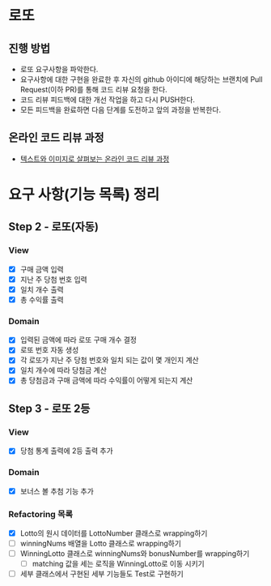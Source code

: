 # 로또
## 진행 방법
* 로또 요구사항을 파악한다.
* 요구사항에 대한 구현을 완료한 후 자신의 github 아이디에 해당하는 브랜치에 Pull Request(이하 PR)를 통해 코드 리뷰 요청을 한다.
* 코드 리뷰 피드백에 대한 개선 작업을 하고 다시 PUSH한다.
* 모든 피드백을 완료하면 다음 단계를 도전하고 앞의 과정을 반복한다.

## 온라인 코드 리뷰 과정
* [텍스트와 이미지로 살펴보는 온라인 코드 리뷰 과정](https://github.com/next-step/nextstep-docs/tree/master/codereview)

# 요구 사항(기능 목록) 정리
## Step 2 - 로또(자동)
### View
- [X] 구매 금액 입력
- [X] 지난 주 당첨 번호 입력
- [X] 일치 개수 출력
- [X] 총 수익률 출력
### Domain
- [X] 입력된 금액에 따라 로또 구매 개수 결정
- [X] 로또 번호 자동 생성
- [X] 각 로또가 지난 주 당첨 번호와 일치 되는 값이 몇 개인지 계산
- [X] 일치 개수에 따라 당첨금 계산
- [X] 총 당첨금과 구매 금액에 따라 수익률이 어떻게 되는지 계산

## Step 3 - 로또 2등
### View
- [X] 당첨 통계 출력에 2등 출력 추가
### Domain
- [X] 보너스 볼 추첨 기능 추가
### Refactoring 목록
- [X] Lotto의 원시 데이터를 LottoNumber 클래스로 wrapping하기
- [ ] winningNums 배열을 Lotto 클래스로 wrapping하기
- [ ] WinningLotto 클래스로 winningNums와 bonusNumber를 wrapping하기
  - [ ] matching 값을 세는 로직을 WinningLotto로 이동 시키기
- [ ] 세부 클래스에서 구현된 세부 기능들도 Test로 구현하기
